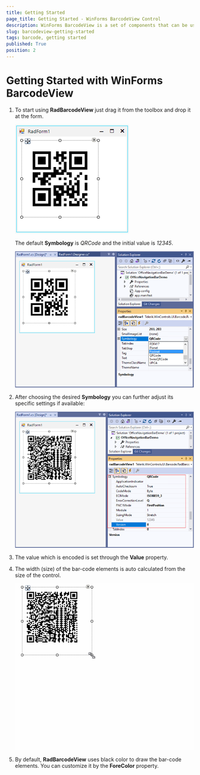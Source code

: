 ```yaml
---
title: Getting Started
page_title: Getting Started - WinForms BarcodeView Control
description: WinForms BarcodeView is a set of components that can be used to create, show and read barcodes. Learn how to get started with it.   
slug: barcodeview-getting-started
tags: barcode, getting started
published: True
position: 2
---
```


# Getting Started with WinForms BarcodeView

1. To start using **RadBarcodeView** just drag it from the toolbox and drop it at the form.

	![WinForms RadBarcodeView Design Time](images/barcode-getting-started001.png)

	The default **Symbology** is *QRCode* and the initial value is *12345*.

	![WinForms RadBarcodeView QRCode Symbology Default](images/barcode-getting-started002.png)

1. After choosing the desired **Symbology** you can further adjust its specific settings if available:

	![WinForms RadBarcodeView Symbology Selection](images/barcode-getting-started003.png)

1. The value which is encoded is set through the **Value** property.

1. The width (size) of the bar-code elements is auto calculated from the size of the control.

	![WinForms RadBarcodeView Size](images/barcode-getting-started004.gif)

1. By default, **RadBarcodeView** uses black color to draw the bar-code elements. You can customize it by the **ForeColor** property.
 
        
